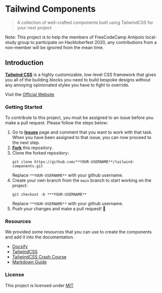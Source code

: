 # Tailwind Components

> A collection of well-crafted components built using TailwindCSS for your next project

Note: This project is to help the members of FreeCodeCamp Antipolo local-study group to participate on Hacktoberfest 2020, any contributions from a non-member will be ignored from the mean time.

## Introduction

[**Tailwind CSS**](https://tailwindcss.com) is a highly customizable, low-level CSS framework that gives you all of the building blocks you need to build bespoke designs without any annoying opinionated styles you have to fight to override.

Visit the [Official Website](https://tailwindcss.com)

### Getting Started

To contribute to this project, you must be assigned to an issue before you make a pull request. Please follow the steps below:

1. Go to [**Issues**](https://github.com/fccantipolo/tailwind-components/issues) page and comment that you want to work with that task. When you have been assigned to that issue, you can now proceed to the next step.
2. [**Fork**](https://github.com/fccantipolo/tailwind-components/fork) this repository.
3. Clone the forked repository:
    ```
    git clone https://github.com/**YOUR-USERNAME**/tailwind-components.git
    ```
    Replace `**YOUR-USERNAME**` with your github username.
4. Create your own branch from the `main` branch to start working on the project:
    ```
    git checkout -b ***YOUR-USERNAME**
    ```
    Replace `**YOUR-USERNAME**` with your github username.
5. Push your changes and make a pull request! :tada:

### Resources

We provided some resources that you can use to create the components and add it into the documentation.

- [Docsify](https://docsify.js.org)
- [TailwindCSS](https://tailwindcss.com)
- [TailwindCSS Crash Course](https://www.youtube.com/watch?v=UBOj6rqRUME)
- [Markdown Guide](https://www.markdownguide.org/getting-started)

### License

This project is licensed under [MIT](/LICENSE)